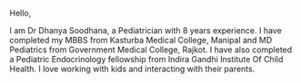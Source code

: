 Hello,

I am Dr Dhanya Soodhana, a Pediatrician with 8 years experience. I have completed my MBBS from Kasturba Medical College, Manipal and MD Pediatrics from Government Medical College, Rajkot. I have also completed a Pediatric Endocrinology fellowship from Indira Gandhi Institute Of Child Health. I love working with kids and interacting with their parents.
<!---
DhanyaSoodhana/DhanyaSoodhana is a ✨ special ✨ repository because its `README.md` (this file) appears on your GitHub profile.
You can click the Preview link to take a look at your changes.
--->
